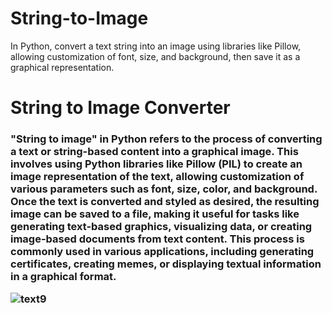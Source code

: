 # String-to-Image
In Python, convert a text string into an image using libraries like Pillow, allowing customization of font, size, and background, then save it as a graphical representation.
<h1>String to Image Converter</h1>
<h3>"String to image" in Python refers to the process of converting a text or string-based content into a graphical image. This involves using Python libraries like Pillow (PIL) to create an image representation of the text, allowing customization of various parameters such as font, size, color, and background. Once the text is converted and styled as desired, the resulting image can be saved to a file, making it useful for tasks like generating text-based graphics, visualizing data, or creating image-based documents from text content. This process is commonly used in various applications, including generating certificates, creating memes, or displaying textual information in a graphical format.


![text9](https://github.com/AyanKantiDas/String-to-Image/assets/103057066/37817e66-7284-4823-8441-e3d7d1f591a1)
